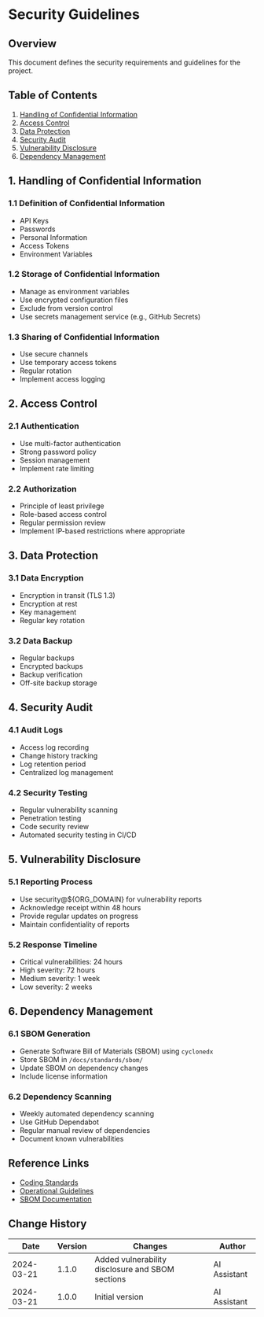 # Security Guidelines

## Overview
This document defines the security requirements and guidelines for the project.

## Table of Contents
1. [Handling of Confidential Information](#1-handling-of-confidential-information)
2. [Access Control](#2-access-control)
3. [Data Protection](#3-data-protection)
4. [Security Audit](#4-security-audit)
5. [Vulnerability Disclosure](#5-vulnerability-disclosure)
6. [Dependency Management](#6-dependency-management)

## 1. Handling of Confidential Information

### 1.1 Definition of Confidential Information
- API Keys
- Passwords
- Personal Information
- Access Tokens
- Environment Variables

### 1.2 Storage of Confidential Information
- Manage as environment variables
- Use encrypted configuration files
- Exclude from version control
- Use secrets management service (e.g., GitHub Secrets)

### 1.3 Sharing of Confidential Information
- Use secure channels
- Use temporary access tokens
- Regular rotation
- Implement access logging

## 2. Access Control

### 2.1 Authentication
- Use multi-factor authentication
- Strong password policy
- Session management
- Implement rate limiting

### 2.2 Authorization
- Principle of least privilege
- Role-based access control
- Regular permission review
- Implement IP-based restrictions where appropriate

## 3. Data Protection

### 3.1 Data Encryption
- Encryption in transit (TLS 1.3)
- Encryption at rest
- Key management
- Regular key rotation

### 3.2 Data Backup
- Regular backups
- Encrypted backups
- Backup verification
- Off-site backup storage

## 4. Security Audit

### 4.1 Audit Logs
- Access log recording
- Change history tracking
- Log retention period
- Centralized log management

### 4.2 Security Testing
- Regular vulnerability scanning
- Penetration testing
- Code security review
- Automated security testing in CI/CD

## 5. Vulnerability Disclosure

### 5.1 Reporting Process
- Use security@${ORG_DOMAIN} for vulnerability reports
- Acknowledge receipt within 48 hours
- Provide regular updates on progress
- Maintain confidentiality of reports

### 5.2 Response Timeline
- Critical vulnerabilities: 24 hours
- High severity: 72 hours
- Medium severity: 1 week
- Low severity: 2 weeks

## 6. Dependency Management

### 6.1 SBOM Generation
- Generate Software Bill of Materials (SBOM) using `cyclonedx`
- Store SBOM in `/docs/standards/sbom/`
- Update SBOM on dependency changes
- Include license information

### 6.2 Dependency Scanning
- Weekly automated dependency scanning
- Use GitHub Dependabot
- Regular manual review of dependencies
- Document known vulnerabilities

## Reference Links
- [Coding Standards](../standards/coding-standards.md)
- [Operational Guidelines](../ops/operational-guidelines.md)
- [SBOM Documentation](../standards/sbom/README.md)

## Change History
| Date | Version | Changes | Author |
|------|---------|---------|--------|
| 2024-03-21 | 1.1.0 | Added vulnerability disclosure and SBOM sections | AI Assistant |
| 2024-03-21 | 1.0.0 | Initial version | AI Assistant | 